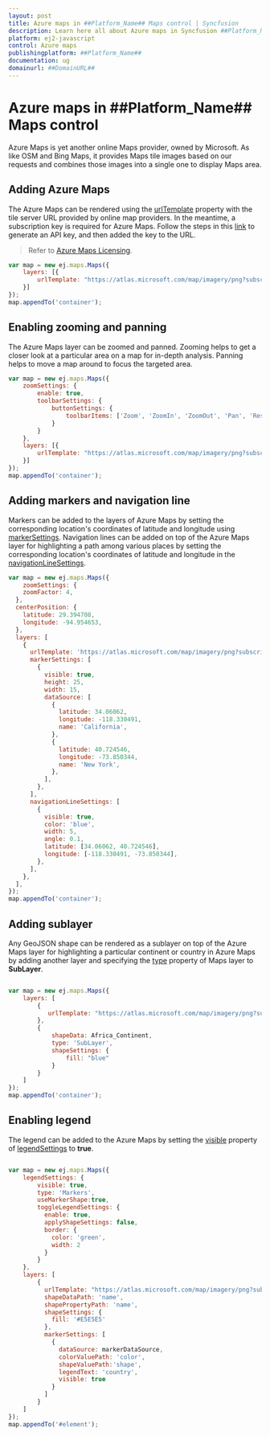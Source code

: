 ```yaml
---
layout: post
title: Azure maps in ##Platform_Name## Maps control | Syncfusion
description: Learn here all about Azure maps in Syncfusion ##Platform_Name## Maps control of Syncfusion Essential JS 2 and more.
platform: ej2-javascript
control: Azure maps 
publishingplatform: ##Platform_Name##
documentation: ug
domainurl: ##DomainURL##
---
```


# Azure maps in ##Platform_Name## Maps control

Azure Maps is yet another online Maps provider, owned by Microsoft. As like OSM and Bing Maps, it provides Maps tile images based on our requests and combines those images into a single one to display Maps area.

## Adding Azure Maps

The Azure Maps can be rendered using the [urlTemplate](../../api/maps/layerSettingsModel/#urltemplate) property with the tile server URL provided by online map providers. In the meantime, a subscription key is required for Azure Maps. Follow the steps in this [link](https://docs.microsoft.com/en-us/azure/search/search-security-api-keys) to generate an API key, and then added the key to the URL.

>Refer to [Azure Maps Licensing](https://azure.microsoft.com/en-in/support/legal/).

```javascript
var map = new ej.maps.Maps({
    layers: [{
        urlTemplate: "https://atlas.microsoft.com/map/imagery/png?subscription-key=Your-Key &api-version=1.0&style=satellite&zoom=level&x=tileX&y=tileY"
    }]
});
map.appendTo('container');
```

## Enabling zooming and panning

The Azure Maps layer can be zoomed and panned. Zooming helps to get a closer look at a particular area on a map for in-depth analysis. Panning helps to move a map around to focus the targeted area.

```javascript
var map = new ej.maps.Maps({
    zoomSettings: {
        enable: true,
        toolbarSettings: {
            buttonSettings: {
                toolbarItems: ['Zoom', 'ZoomIn', 'ZoomOut', 'Pan', 'Reset']
            }
        }
    },
    layers: [{
        urlTemplate: "https://atlas.microsoft.com/map/imagery/png?subscription-key=Your-Key &api-version=1.0&style=satellite&zoom=level&x=tileX&y=tileY"
    }]
});
map.appendTo('container');
```

## Adding markers and navigation line

Markers can be added to the layers of Azure Maps by setting the corresponding location's coordinates of latitude and longitude using [markerSettings](../../api/maps/layerSettingsModel/#markersettings). Navigation lines can be added on top of the Azure Maps layer for highlighting a path among various places by setting the corresponding location's coordinates of latitude and longitude in the [navigationLineSettings](../../api/maps/layerSettingsModel/#navigationlinesettings).

```javascript
var map = new ej.maps.Maps({
    zoomSettings: {
    zoomFactor: 4,
  },
  centerPosition: {
    latitude: 29.394708,
    longitude: -94.954653,
  },
  layers: [
    {
      urlTemplate: 'https://atlas.microsoft.com/map/imagery/png?subscription-key=Your-Key &api-version=1.0&style=satellite&zoom=level&x=tileX&y=tileY',
      markerSettings: [
        {
          visible: true,
          height: 25,
          width: 15,
          dataSource: [
            {
              latitude: 34.06062,
              longitude: -118.330491,
              name: 'California',
            },
            {
              latitude: 40.724546,
              longitude: -73.850344,
              name: 'New York',
            },
          ],
        },
      ],
      navigationLineSettings: [
        {
          visible: true,
          color: 'blue',
          width: 5,
          angle: 0.1,
          latitude: [34.06062, 40.724546],
          longitude: [-118.330491, -73.850344],
        },
      ],
    },
  ],
});
map.appendTo('container');
```

## Adding sublayer

Any GeoJSON shape can be rendered as a sublayer on top of the Azure Maps layer for highlighting a particular continent or country in Azure Maps by adding another layer and specifying the [type](../../api/maps/layerSettingsModel/#type) property of Maps layer to **SubLayer**.

```javascript

var map = new ej.maps.Maps({
    layers: [
        {
           urlTemplate: "https://atlas.microsoft.com/map/imagery/png?subscription-key=Your-Key &api-version=1.0&style=satellite&zoom=level&x=tileX&y=tileY"
        },
        {
            shapeData: Africa_Continent,
            type: 'SubLayer',
            shapeSettings: {
                fill: "blue"
            }
        }
    ]
});
map.appendTo('container');

```

## Enabling legend

The legend can be added to the Azure Maps by setting the [visible](../../api/maps/legendSettingsModel/#visible) property of [legendSettings](../../api/maps/legendSettingsModel) to **true**.

```javascript

var map = new ej.maps.Maps({
    legendSettings: {
        visible: true,
        type: 'Markers',
        useMarkerShape:true,
        toggleLegendSettings: {
          enable: true,
          applyShapeSettings: false,
          border: {
            color: 'green',
            width: 2
          }
        }
    },
    layers: [
        {
          urlTemplate: "https://atlas.microsoft.com/map/imagery/png?subscription-key=Your-Key &api-version=1.0&style=satellite&zoom=level&x=tileX&y=tileY",
          shapeDataPath: 'name',
          shapePropertyPath: 'name',
          shapeSettings: {
            fill: '#E5E5E5'
          },
          markerSettings: [
            {
              dataSource: markerDataSource,
              colorValuePath: 'color',
              shapeValuePath:'shape',
              legendText: 'country',
              visible: true
            }
          ]
        }
    ]
});
map.appendTo('#element');

```